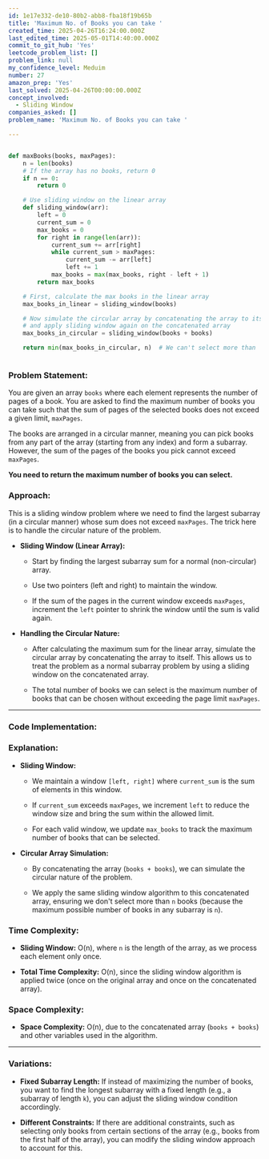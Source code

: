 ```yaml
---
id: 1e17e332-de10-80b2-abb8-fba18f19b65b
title: 'Maximum No. of Books you can take '
created_time: 2025-04-26T16:24:00.000Z
last_edited_time: 2025-05-01T14:40:00.000Z
commit_to_git_hub: 'Yes'
leetcode_problem_list: []
problem_link: null
my_confidence_level: Meduim
number: 27
amazon_prep: 'Yes'
last_solved: 2025-04-26T00:00:00.000Z
concept_involved:
  - Sliding Window
companies_asked: []
problem_name: 'Maximum No. of Books you can take '

---
```


```python

def maxBooks(books, maxPages):
    n = len(books)
    # If the array has no books, return 0
    if n == 0:
        return 0

    # Use sliding window on the linear array
    def sliding_window(arr):
        left = 0
        current_sum = 0
        max_books = 0
        for right in range(len(arr)):
            current_sum += arr[right]
            while current_sum > maxPages:
                current_sum -= arr[left]
                left += 1
            max_books = max(max_books, right - left + 1)
        return max_books

    # First, calculate the max books in the linear array
    max_books_in_linear = sliding_window(books)

    # Now simulate the circular array by concatenating the array to itself
    # and apply sliding window again on the concatenated array
    max_books_in_circular = sliding_window(books + books)

    return min(max_books_in_circular, n)  # We can't select more than `n` books



```

### **Problem Statement:**

You are given an array `books` where each element represents the number of pages of a book. You are asked to find the maximum number of books you can take such that the sum of pages of the selected books does not exceed a given limit, `maxPages`.

The books are arranged in a circular manner, meaning you can pick books from any part of the array (starting from any index) and form a subarray. However, the sum of the pages of the books you pick cannot exceed `maxPages`.

**You need to return the maximum number of books you can select.**

### **Approach:**

This is a sliding window problem where we need to find the largest subarray (in a circular manner) whose sum does not exceed `maxPages`. The trick here is to handle the circular nature of the problem.

*   **Sliding Window (Linear Array):**

    *   Start by finding the largest subarray sum for a normal (non-circular) array.

    *   Use two pointers (left and right) to maintain the window.

    *   If the sum of the pages in the current window exceeds `maxPages`, increment the `left` pointer to shrink the window until the sum is valid again.

*   **Handling the Circular Nature:**

    *   After calculating the maximum sum for the linear array, simulate the circular array by concatenating the array to itself. This allows us to treat the problem as a normal subarray problem by using a sliding window on the concatenated array.

    *   The total number of books we can select is the maximum number of books that can be chosen without exceeding the page limit `maxPages`.

***

### **Code Implementation:**

### **Explanation:**

*   **Sliding Window:**

    *   We maintain a window `[left, right]` where `current_sum` is the sum of elements in this window.

    *   If `current_sum` exceeds `maxPages`, we increment `left` to reduce the window size and bring the sum within the allowed limit.

    *   For each valid window, we update `max_books` to track the maximum number of books that can be selected.

*   **Circular Array Simulation:**

    *   By concatenating the array (`books + books`), we can simulate the circular nature of the problem.

    *   We apply the same sliding window algorithm to this concatenated array, ensuring we don't select more than `n` books (because the maximum possible number of books in any subarray is `n`).

### **Time Complexity:**

*   **Sliding Window:** O(n), where `n` is the length of the array, as we process each element only once.

*   **Total Time Complexity:** O(n), since the sliding window algorithm is applied twice (once on the original array and once on the concatenated array).

### **Space Complexity:**

*   **Space Complexity:** O(n), due to the concatenated array (`books + books`) and other variables used in the algorithm.

***

### **Variations:**

*   **Fixed Subarray Length:** If instead of maximizing the number of books, you want to find the longest subarray with a fixed length (e.g., a subarray of length `k`), you can adjust the sliding window condition accordingly.

*   **Different Constraints:** If there are additional constraints, such as selecting only books from certain sections of the array (e.g., books from the first half of the array), you can modify the sliding window approach to account for this.
